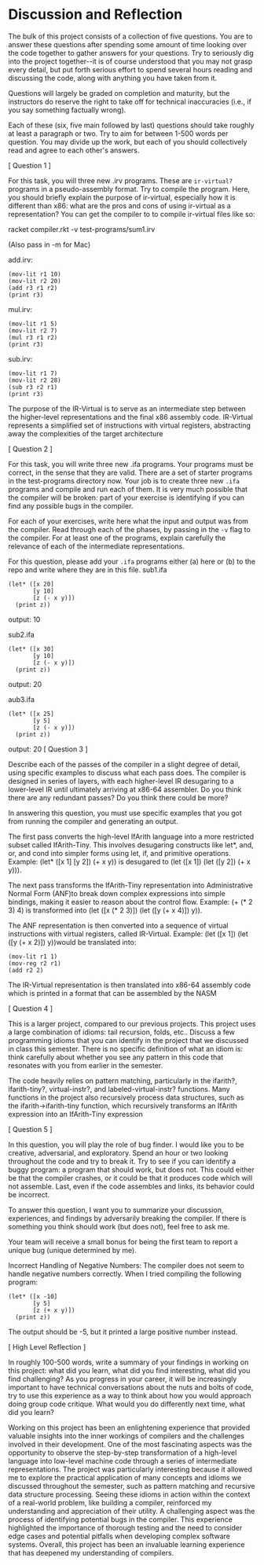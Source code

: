 # Discussion and Reflection


The bulk of this project consists of a collection of five
questions. You are to answer these questions after spending some
amount of time looking over the code together to gather answers for
your questions. Try to seriously dig into the project together--it is
of course understood that you may not grasp every detail, but put
forth serious effort to spend several hours reading and discussing the
code, along with anything you have taken from it.

Questions will largely be graded on completion and maturity, but the
instructors do reserve the right to take off for technical
inaccuracies (i.e., if you say something factually wrong).

Each of these (six, five main followed by last) questions should take
roughly at least a paragraph or two. Try to aim for between 1-500
words per question. You may divide up the work, but each of you should
collectively read and agree to each other's answers.

[ Question 1 ] 

For this task, you will three new .irv programs. These are
`ir-virtual?` programs in a pseudo-assembly format. Try to compile the
program. Here, you should briefly explain the purpose of ir-virtual,
especially how it is different than x86: what are the pros and cons of
using ir-virtual as a representation? You can get the compiler to to
compile ir-virtual files like so: 

racket compiler.rkt -v test-programs/sum1.irv 

(Also pass in -m for Mac)

add.irv:
```
(mov-lit r1 10)
(mov-lit r2 20)
(add r3 r1 r2)
(print r3)
```

mul.irv: 
```
(mov-lit r1 5)
(mov-lit r2 7)
(mul r3 r1 r2)
(print r3)
```
sub.irv:
```
(mov-lit r1 7)
(mov-lit r2 28)
(sub r3 r2 r1)
(print r3)
```

The purpose of the IR-Virtual is to serve as an intermediate step between the higher-level representations and the final x86 assembly code. IR-Virtual represents a simplified set of instructions with virtual registers, abstracting away the complexities of the target architecture 

[ Question 2 ] 

For this task, you will write three new .ifa programs. Your programs
must be correct, in the sense that they are valid. There are a set of
starter programs in the test-programs directory now. Your job is to
create three new `.ifa` programs and compile and run each of them. It
is very much possible that the compiler will be broken: part of your
exercise is identifying if you can find any possible bugs in the
compiler.

For each of your exercises, write here what the input and output was
from the compiler. Read through each of the phases, by passing in the
`-v` flag to the compiler. For at least one of the programs, explain
carefully the relevance of each of the intermediate representations.

For this question, please add your `.ifa` programs either (a) here or
(b) to the repo and write where they are in this file.
sub1.ifa
```
(let* ([x 20]
       [y 10]
       [z (- x y)])
  (print z))
```
output: 10

sub2.ifa
```
(let* ([x 30]
       [y 10]
       [z (- x y)])
  (print z))
```
output: 20

aub3.ifa
```
(let* ([x 25]
       [y 5]
       [z (- x y)])
  (print z))
```
output: 20
[ Question 3 ] 

Describe each of the passes of the compiler in a slight degree of
detail, using specific examples to discuss what each pass does. The
compiler is designed in series of layers, with each higher-level IR
desugaring to a lower-level IR until ultimately arriving at x86-64
assembler. Do you think there are any redundant passes? Do you think
there could be more?

In answering this question, you must use specific examples that you
got from running the compiler and generating an output.

The first pass converts the high-level IfArith language into a more restricted subset called IfArith-Tiny. This involves desugaring constructs like let*, and, or, and cond into simpler forms using let, if, and primitive operations.
Example: (let* ([x 1] [y 2]) (+ x y)) is desugared to (let ([x 1]) (let ([y 2]) (+ x y))).

The next pass transforms the IfArith-Tiny representation into Administrative Normal Form (ANF)to break down complex expressions into simple bindings, making it easier to reason about the control flow.
Example: (+ (* 2 3) 4) is transformed into (let ([x (* 2 3)]) (let ([y (+ x 4)]) y)).

The ANF representation is then converted into a sequence of virtual instructions with virtual registers, called IR-Virtual.
Example: (let ([x 1]) (let ([y (+ x 2)]) y))would be translated into:
```
(mov-lit r1 1)
(mov-reg r2 r1)
(add r2 2)
```
The IR-Virtual representation is then translated into x86-64 assembly code which is printed in a format that can be assembled by the NASM 


[ Question 4 ] 

This is a larger project, compared to our previous projects. This
project uses a large combination of idioms: tail recursion, folds,
etc.. Discuss a few programming idioms that you can identify in the
project that we discussed in class this semester. There is no specific
definition of what an idiom is: think carefully about whether you see
any pattern in this code that resonates with you from earlier in the
semester.

The code heavily relies on pattern matching, particularly in the ifarith?, ifarith-tiny?, virtual-instr?, and labeled-virtual-instr? functions. Many functions in the project also recursively process data structures, such as the ifarith->ifarith-tiny function, which recursively transforms an IfArith expression into an IfArith-Tiny expression

[ Question 5 ] 

In this question, you will play the role of bug finder. I would like
you to be creative, adversarial, and exploratory. Spend an hour or two
looking throughout the code and try to break it. Try to see if you can
identify a buggy program: a program that should work, but does
not. This could either be that the compiler crashes, or it could be
that it produces code which will not assemble. Last, even if the code
assembles and links, its behavior could be incorrect.

To answer this question, I want you to summarize your discussion,
experiences, and findings by adversarily breaking the compiler. If
there is something you think should work (but does not), feel free to
ask me.

Your team will receive a small bonus for being the first team to
report a unique bug (unique determined by me).

Incorrect Handling of Negative Numbers:
The compiler does not seem to handle negative numbers correctly. When I tried compiling the following program:
```
(let* ([x -10]
       [y 5]
       [z (+ x y)])
  (print z))
```
The output should be -5, but it printed a large positive number instead.

[ High Level Reflection ] 

In roughly 100-500 words, write a summary of your findings in working
on this project: what did you learn, what did you find interesting,
what did you find challenging? As you progress in your career, it will
be increasingly important to have technical conversations about the
nuts and bolts of code, try to use this experience as a way to think
about how you would approach doing group code critique. What would you
do differently next time, what did you learn?

Working on this project has been an enlightening experience that provided valuable insights into the inner workings of compilers and the challenges involved in their development. One of the most fascinating aspects was the opportunity to observe the step-by-step transformation of a high-level language into low-level machine code through a series of intermediate representations.
The project was particularly interesting because it allowed me to explore the practical application of many concepts and idioms we discussed throughout the semester, such as pattern matching and recursive data structure processing. Seeing these idioms in action within the context of a real-world problem, like building a compiler, reinforced my understanding and appreciation of their utility. A challenging aspect was the process of identifying potential bugs in the compiler.
This experience highlighted the importance of thorough testing and the need to consider edge cases and potential pitfalls when developing complex software systems. Overall, this project has been an invaluable learning experience that has deepened my understanding of compilers.
